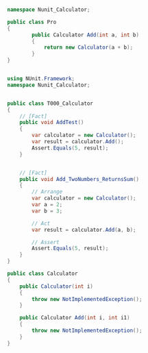﻿````csharp Pro.cs

namespace Nunit_Calculator;

public class Pro
{
        public Calculator Add(int a, int b)
        {
            return new Calculator(a + b);
        }
}

````

````csharp T000_Calculator.cs

using NUnit.Framework;
namespace Nunit_Calculator;


public class T000_Calculator
{
    // [Fact]
    public void AddTest()
    {
        var calculator = new Calculator();
        var result = calculator.Add();
        Assert.Equals(5, result);
    }


    // [Fact]
    public void Add_TwoNumbers_ReturnsSum()
    {
        // Arrange
        var calculator = new Calculator();
        var a = 2;
        var b = 3;

        // Act
        var result = calculator.Add(a, b);

        // Assert
        Assert.Equals(5, result);
    }
}

public class Calculator
{
    public Calculator(int i)
    {
        throw new NotImplementedException();
    }

    public Calculator Add(int i, int i1)
    {
        throw new NotImplementedException();
    }
}
````